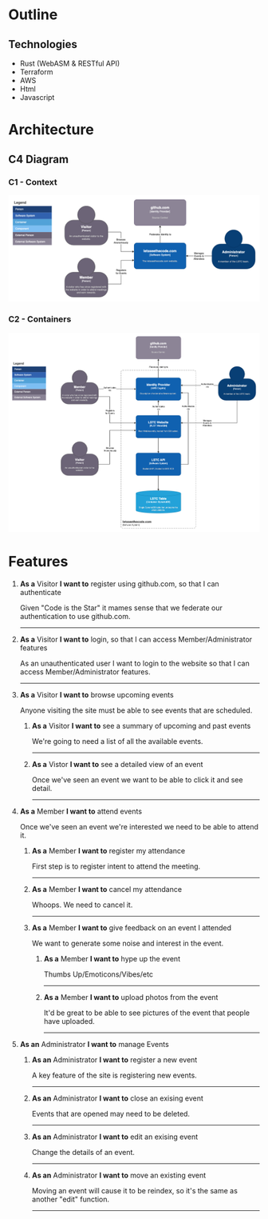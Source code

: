 # Outline

## Technologies

* Rust (WebASM & RESTful API)
* Terraform
* AWS
* Html
* Javascript

# Architecture

## C4 Diagram

### C1 - Context

![C4 Diagram - Context](./docs/images/C4-C1%20-%20Context.png)

### C2 - Containers

![C4 Diagram - Website](./docs/images/C4-C2%20-%20website.png)

# Features

1. **As a** Visitor **I want to** register using github.com, so that I can authenticate

    Given "Code is the Star" it mames sense that we federate our authentication to use github.com.

    ---

2. **As a** Visitor **I want to** login, so that I can access Member/Administrator features

    As an unauthenticated user I want to login to the website so that I can access Member/Administrator features.

    ---

3. **As a** Visitor **I want to** browse upcoming events

    Anyone visiting the site must be able to see events that are scheduled.

    1. **As a** Visitor **I want to** see a summary of upcoming and past events

        We're going to need a list of all the available events.
   
        ---
   
    2. **As a** Vistor **I want to** see a detailed view of an event
    
        Once we've seen an event we want to be able to click it and see detail.

        ---

4. **As a** Member **I want to** attend events

    Once we've seen an event we're interested we need to be able to attend it.

    1. **As a** Member **I want to** register my attendance

        First step is to register intent to attend the meeting.

        ---

    2. **As a** Member **I want to** cancel my attendance

        Whoops.  We need to cancel it.

        ---

    3. **As a** Member **I want to** give feedback on an event I attended

        We want to generate some noise and interest in the event.

        1. **As a** Member **I want to** hype up the event

            Thumbs Up/Emoticons/Vibes/etc

            ---

        2. **As a** Member **I want to** upload photos from the event

            It'd be great to be able to see pictures of the event that people have uploaded.

            ---

5. **As an** Administrator **I want to** manage Events

    1. **As an** Administrator **I want to** register a new event
   
        A key feature of the site is registering new events.
        
        ---

    2. **As an** Administrator **I want to** close an exising event
   
        Events that are opened may need to be deleted.
        
        ---

    3. **As an** Administrator **I want to** edit an exising event

        Change the details of an event.
        
        ---

    4. **As an** Administrator **I want to** move an existing event

        Moving an event will cause it to be reindex, so it's the same as another "edit" function.
        
        ---